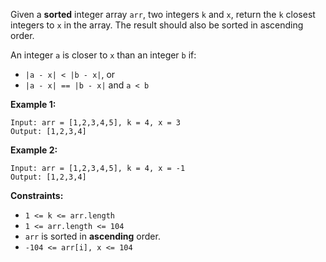 Given a **sorted** integer array `arr`, two integers `k` and `x`, return the
`k` closest integers to `x` in the array. The result should also be sorted in
ascending order.

An integer `a` is closer to `x` than an integer `b` if:

  * `|a - x| < |b - x|`, or
  * `|a - x| == |b - x|` and `a < b`



**Example 1:**

    
    
    Input: arr = [1,2,3,4,5], k = 4, x = 3
    Output: [1,2,3,4]
    

**Example 2:**

    
    
    Input: arr = [1,2,3,4,5], k = 4, x = -1
    Output: [1,2,3,4]
    



**Constraints:**

  * `1 <= k <= arr.length`
  * `1 <= arr.length <= 104`
  * `arr` is sorted in **ascending** order.
  * `-104 <= arr[i], x <= 104`

